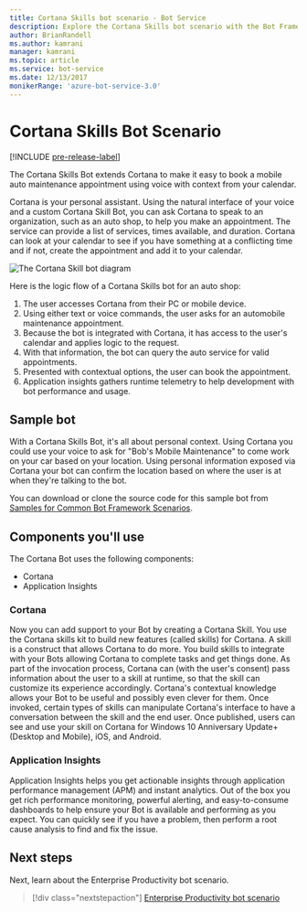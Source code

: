```yaml
---
title: Cortana Skills bot scenario - Bot Service
description: Explore the Cortana Skills bot scenario with the Bot Framework.
author: BrianRandell
ms.author: kamrani
manager: kamrani
ms.topic: article
ms.service: bot-service
ms.date: 12/13/2017
monikerRange: 'azure-bot-service-3.0'
---
```

# Cortana Skills Bot Scenario

[!INCLUDE [pre-release-label](includes/pre-release-label-v3.md)]

The Cortana Skills Bot extends Cortana to make it easy to book a mobile auto maintenance appointment using voice with context from your calendar.

Cortana is your personal assistant. Using the natural interface of your voice and a custom Cortana Skill Bot, you can ask Cortana to speak to an organization, such as an auto shop, to help you make an appointment. The service can provide a list of services, times available, and duration. Cortana can look at your calendar to see if you have something at a conflicting time and if not, create the appointment and add it to your calendar.

![The Cortana Skill bot diagram](~/media/scenarios/bot-service-scenario-cortana-skill.png)

Here is the logic flow of a Cortana Skills bot for an auto shop:

1. The user accesses Cortana from their PC or mobile device.
2. Using either text or voice commands, the user asks for an automobile maintenance appointment.
3. Because the bot is integrated with Cortana, it has access to the user's calendar and applies logic to the request.
4. With that information, the bot can query the auto service for valid appointments.
5. Presented with contextual options, the user can book the appointment.
6. Application insights gathers runtime telemetry to help development with bot performance and usage.

## Sample bot
With a Cortana Skills Bot, it's all about personal context. Using Cortana you could use your voice to ask for "Bob's Mobile Maintenance" to come work on your car based on your location. Using personal information exposed via Cortana your bot can confirm the location based on where the user is at when they're talking to the bot.

You can download or clone the source code for this sample bot from [Samples for Common Bot Framework Scenarios](https://aka.ms/abs-scenarios).

## Components you'll use
The Cortana Bot uses the following components:
-   Cortana
-   Application Insights

### Cortana
Now you can add support to your Bot by creating a Cortana Skill. You use the Cortana skills kit to build new features (called skills) for Cortana. A skill is a construct that allows Cortana to do more. You build skills to integrate with your Bots allowing Cortana to complete tasks and get things done. As part of the invocation process, Cortana can (with the user's consent) pass information about the user to a skill at runtime, so that the skill can customize its experience accordingly. Cortana's contextual knowledge allows your Bot to be useful and possibly even clever for them. Once invoked, certain types of skills can manipulate Cortana's interface to have a conversation between the skill and the end user. Once published, users can see and use your skill on Cortana for Windows 10 Anniversary Update+ (Desktop and Mobile), iOS, and Android.

### Application Insights
Application Insights helps you get actionable insights through application performance management (APM) and instant analytics. Out of the box you get rich performance monitoring, powerful alerting, and easy-to-consume dashboards to help ensure your Bot is available and performing as you expect. You can quickly see if you have a problem, then perform a root cause analysis to find and fix the issue.

## Next steps
Next, learn about the Enterprise Productivity bot scenario.

> [!div class="nextstepaction"]
> [Enterprise Productivity bot scenario](bot-service-scenario-enterprise-productivity.md)
